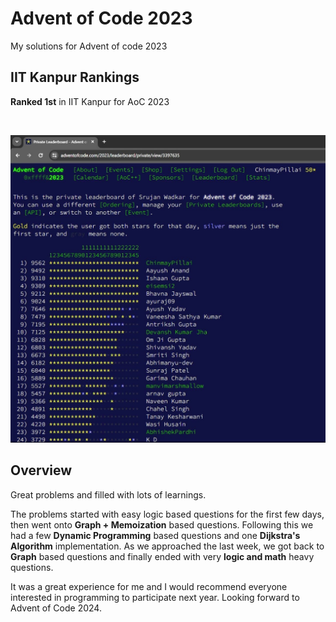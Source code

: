# Advent of Code 2023
My solutions for Advent of code 2023

## IIT Kanpur Rankings

**Ranked 1st** in IIT Kanpur for AoC 2023 

</br> 

![IIT_Kanpur_Rankings.jpg](./IIT_Kanpur_Rankings.jpg)

## Overview
Great problems and filled with lots of learnings.

The problems started with easy logic based questions for the first few days, then went onto **Graph + Memoization** based questions. Following this we had a few **Dynamic Programming** based questions and one **Dijkstra's Algorithm** implementation. As we approached the last week, we got back to **Graph** based questions and finally ended with very **logic and math** heavy questions.

It was a great experience for me and I would recommend everyone interested in programming to participate next year. Looking forward to Advent of Code 2024.